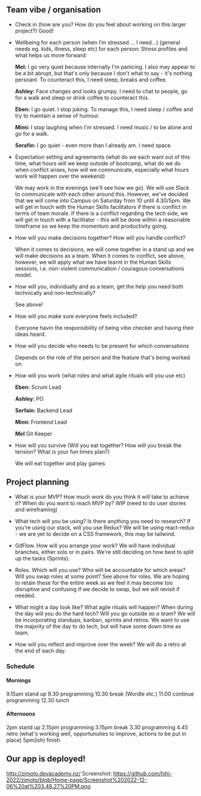 ## Team vibe / organisation

- Check in (how are you? How do you feel about working on this larger project?)
  Good!

- Wellbeing for each person (when I’m stressed ... I need...) (general needs eg. kids, illness, sleep etc) for each person:
  Stress profiles and what helps us move forward:

  **Mel:** I go very quiet because internally I'm panicing. I also may appear to be a bit abrupt, but that's only because I don't what to say - it's nothing persoanl. To counteract this, I need sleep, breaks and coffee.
  
  **Ashley:** Face changes and looks grumpy. I need to chat to people, go for a walk and sleep or drink coffee to counteract this. 
  
  **Eben:** I go quiet. I stop joking. To manage this, I need sleep / coffee and try to maintain a sense of humour. 
  
  **Mimi:** I stop laughing when I'm stressed. I need music / to be alone and go for a walk.
  
  **Serafin:** I go quiet - even more than I already am. I need space.

- Expectation setting and agreements (what do we each want out of this time, what hours will we keep outside of bootcamp, what do we do when conflict arises, how will we communicate, especially what hours work will happen over the weekend)

  We may work in the evenings (we'll see how we go). We will use Slack to communicate with each other around this. However, we've decided that we will come into Campus on Saturday from 10 until 4.30/5pm. We will get in touch with the Human Skills facilitators if there is conflict in terms of team morale. If there is a conflict regarding the tech side, we will get in touch with a facilitator - this will be done within a reasonable timeframe so we keep the momentum and productivity going.

- How will you make decisions together? How will you handle conflict?

  When it comes to decisions, we will come together in a stand up and we will make decisions as a team. When it comes to conflict, see above, however, we will apply what we have learnt in the Human Skills sessions, i.e. non-violent communication / couragous conversations model.

- How will you, individually and as a team, get the help you need both technically and non-technically?

  See above!

- How will you make sure everyone feels included?
  
  Everyone havin the responsibility of being vibe checker and having their ideas heard.

- How will you decide who needs to be present for which conversations
  
  Depends on the role of the person and the feature that's being worked on.

- How will you work (what roles and what agile rituals will you use etc)

  **Eben:** Scrum Lead
  
  **Ashley:** PO
  
  **Serfain:** Backend Lead
  
  **Mimi:** Frontend Lead
  
  **Mel** Git Keeper

- How will you survive (Will you eat together? How will you break the tension? What is your fun times plan?)
  
  We will eat together and play games

## Project planning

- What is your MVP? How much work do you think it will take to achieve it? When do you want to reach MVP by?
  WIP (need to do user stories and wireframing)
  
- What tech will you be using? Is there anything you need to research? If you’re using our stack, will you use Redux?
  We will be using react-redux - we are yet to decide on a CSS framework, this may be tailwind.
  
- GitFlow. How will you arrange your work?
  We will have individual branches, either solo or in pairs. We're still deciding on how best to split up the tasks (Sprints).
  
- Roles. Which will you use? Who will be accountable for which areas? Will you swap roles at some point?
  See above for roles. We are hoping to retain these for the entire week as we feel it may become too disruptive and confusing if we decide to swap, but we will revisit if needed.
  
- What might a day look like? What agile rituals will happen? When during the day will you do the hard tech? Will you go outside _as a team_?
  We will be incorporating standups, kanban, sprints and retros. We want to use the majority of the day to do tech, but will have some down time as team.
  
- How will you reflect and improve over the week?
  We will do a retro at the end of each day.
  
### Schedule

#### Mornings
9.15am stand up
9.30 programming
10.30 break (Wordle etc.)
11.00 continue programming
12.30 lunch

#### Afternoons
2pm stand up
2.15pm programming
3.15pm break
3.30 programming
4.45 retro (what's working well, opportunuties to improve, actions to be put in place)
5pm(ish) finish

## Our app is deployed!
http://zimoto.devacademy.nz/
Screenshot: https://github.com/hihi-2022/zimoto/blob/Home-page/Screenshot%202022-12-06%20at%203.48.27%20PM.png
